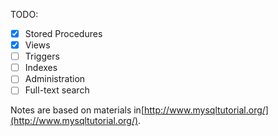 TODO:
- [x] Stored Procedures
- [x] Views
- [ ] Triggers
- [ ] Indexes
- [ ] Administration
- [ ] Full-text search

Notes are based on materials in[http://www.mysqltutorial.org/](http://www.mysqltutorial.org/).